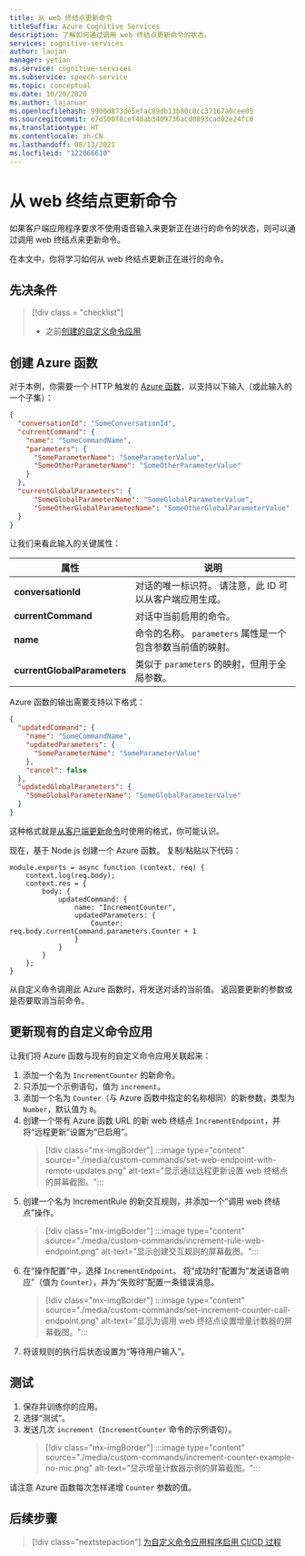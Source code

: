 ```yaml
---
title: 从 web 终结点更新命令
titleSuffix: Azure Cognitive Services
description: 了解如何通过调用 web 终结点更新命令的状态。
services: cognitive-services
author: laujan
manager: yetian
ms.service: cognitive-services
ms.subservice: speech-service
ms.topic: conceptual
ms.date: 10/20/2020
ms.author: lajanuar
ms.openlocfilehash: 9900d873de5efac89db13b80c0cc37167a0cee05
ms.sourcegitcommit: e7d500f8cef40ab3409736acd0893cad02e24fc0
ms.translationtype: HT
ms.contentlocale: zh-CN
ms.lasthandoff: 08/13/2021
ms.locfileid: "122066610"
---
```

# <a name="update-a-command-from-a-web-endpoint"></a>从 web 终结点更新命令

如果客户端应用程序要求不使用语音输入来更新正在进行的命令的状态，则可以通过调用 web 终结点来更新命令。

在本文中，你将学习如何从 web 终结点更新正在进行的命令。

## <a name="prerequisites"></a>先决条件
> [!div class = "checklist"]
> * 之前[创建的自定义命令应用](quickstart-custom-commands-application.md)

## <a name="create-an-azure-function"></a>创建 Azure 函数 

对于本例，你需要一个 HTTP 触发的 [Azure 函数](../../azure-functions/index.yml)，以支持以下输入（或此输入的一个子集）：

```JSON
{
  "conversationId": "SomeConversationId",
  "currentCommand": {
    "name": "SomeCommandName",
    "parameters": {
      "SomeParameterName": "SomeParameterValue",
      "SomeOtherParameterName": "SomeOtherParameterValue"
    }
  },
  "currentGlobalParameters": {
      "SomeGlobalParameterName": "SomeGlobalParameterValue",
      "SomeOtherGlobalParameterName": "SomeOtherGlobalParameterValue"
  }
}
```

让我们来看此输入的关键属性：

| 属性 | 说明 |
| ---------------- | --------------------------------------------------------------------------------------------------------------------------- |
| **conversationId** | 对话的唯一标识符。 请注意，此 ID 可以从客户端应用生成。 |
| **currentCommand** | 对话中当前启用的命令。 |
| **name** | 命令的名称。 `parameters` 属性是一个包含参数当前值的映射。 |
| **currentGlobalParameters** | 类似于 `parameters` 的映射，但用于全局参数。 |

Azure 函数的输出需要支持以下格式：

```JSON
{
  "updatedCommand": {
    "name": "SomeCommandName",
    "updatedParameters": {
      "SomeParameterName": "SomeParameterValue"
    },
    "cancel": false
  },
  "updatedGlobalParameters": {
    "SomeGlobalParameterName": "SomeGlobalParameterValue"
  }
}
```

这种格式就是[从客户端更新命令](./how-to-custom-commands-update-command-from-client.md)时使用的格式，你可能认识。 

现在，基于 Node.js 创建一个 Azure 函数。 复制/粘贴以下代码：

```nodejs
module.exports = async function (context, req) {
    context.log(req.body);
    context.res = {
        body: {
            updatedCommand: {
                name: "IncrementCounter",
                updatedParameters: {
                    Counter: req.body.currentCommand.parameters.Counter + 1
                }
            }
        }
    };
}
```

从自定义命令调用此 Azure 函数时，将发送对话的当前值。 返回要更新的参数或是否要取消当前命令。

## <a name="update-the-existing-custom-commands-app"></a>更新现有的自定义命令应用

让我们将 Azure 函数与现有的自定义命令应用关联起来：

1. 添加一个名为 `IncrementCounter` 的新命令。
1. 只添加一个示例语句，值为 `increment`。
1. 添加一个名为 `Counter`（与 Azure 函数中指定的名称相同）的新参数，类型为 `Number`，默认值为 `0`。
1. 创建一个带有 Azure 函数 URL 的新 web 终结点 `IncrementEndpoint`，并将“远程更新”设置为“已启用”。
    > [!div class="mx-imgBorder"]
    > :::image type="content" source="./media/custom-commands/set-web-endpoint-with-remote-updates.png" alt-text="显示通过远程更新设置 web 终结点的屏幕截图。":::
1. 创建一个名为 IncrementRule 的新交互规则，并添加一个“调用 web 终结点”操作。
    > [!div class="mx-imgBorder"]
    > :::image type="content" source="./media/custom-commands/increment-rule-web-endpoint.png" alt-text="显示创建交互规则的屏幕截图。":::
1. 在“操作配置”中，选择 `IncrementEndpoint`。 将“成功时”配置为“发送语音响应”（值为 `Counter`），并为“失败时”配置一条错误消息。
    > [!div class="mx-imgBorder"]
    > :::image type="content" source="./media/custom-commands/set-increment-counter-call-endpoint.png" alt-text="显示为调用 web 终结点设置增量计数器的屏幕截图。":::
1. 将该规则的执行后状态设置为“等待用户输入”。

## <a name="test-it"></a>测试

1. 保存并训练你的应用。
1. 选择“测试”。
1. 发送几次 `increment`（`IncrementCounter` 命令的示例语句）。
    > [!div class="mx-imgBorder"]
    > :::image type="content" source="./media/custom-commands/increment-counter-example-no-mic.png" alt-text="显示增量计数器示例的屏幕截图。":::

请注意 Azure 函数每次怎样递增 `Counter` 参数的值。

## <a name="next-steps"></a>后续步骤

> [!div class="nextstepaction"]
> [为自定义命令应用程序启用 CI/CD 过程](./how-to-custom-commands-deploy-cicd.md)